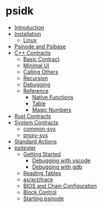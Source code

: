 # psidk

- [Introduction](README.md)
- [Installation]()
  - [Linux](linux.md)
- [Psinode and Psibase](psibase/README.md)
- [C++ Contracts]()
  - [Basic Contract](cpp-contract/basic/README.md)
  - [Minimal UI](cpp-contract/minimal-ui/README.md)
  - [Calling Others](cpp-contract/calling/README.md)
  - [Recursion]()
  - [Debugging]()
  - [Reference]()
    - [Native Functions](cpp-contract/native-functions.md)
    - [Table](cpp-contract/table.md)
    - [Magic Numbers](cpp-contract/magic-numbers.md)
- [Rust Contracts]()
- [System Contracts]()
  - [common-sys](system-contract/common-sys/README.md)
  - [proxy-sys](system-contract/proxy-sys/README.md)
- [Standard Actions](standards/actions.md)
- [psitester]()
  - [Getting Started]()
    - [Debugging with vscode]()
    - [Debugging with gdb]()
  - [Reading Tables]()
  - [as/act/trace]()
  - [BIOS and Chain Configuration]()
  - [Block Control]()
  - [Starting psinode]()
